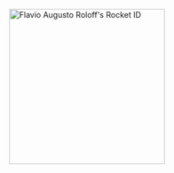 <a href="https://app.rocketseat.com.br/me/flavio-augusto-roloff"><img src="https://app.rocketseat.com.br/api/rocketid/share?slug=flavio-augusto-roloff&type=card" width="280" alt="Flavio Augusto Roloff's Rocket ID"/></a>

